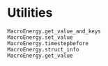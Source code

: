# Utilities

```@docs
MacroEnergy.get_value_and_keys
MacroEnergy.set_value
MacroEnergy.timestepbefore
MacroEnergy.struct_info
MacroEnergy.get_value
```